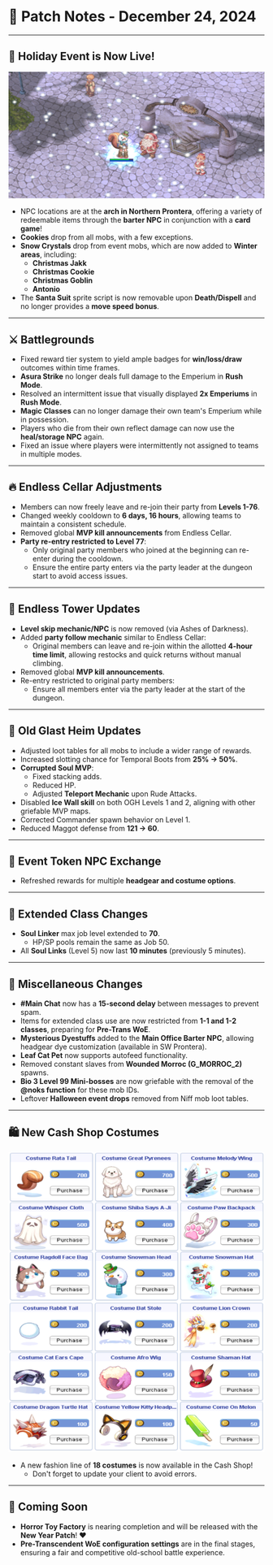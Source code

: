 # 🎄 **Patch Notes - December 24, 2024**

---

## 🎁 **Holiday Event is Now Live!**

![Holiday Event Placeholder](img/12242024-patch.png)

- NPC locations are at the **arch in Northern Prontera**, offering a variety of redeemable items through the **barter NPC** in conjunction with a **card game**!
- **Cookies** drop from all mobs, with a few exceptions.
- **Snow Crystals** drop from event mobs, which are now added to **Winter areas**, including:
  - **Christmas Jakk**
  - **Christmas Cookie**
  - **Christmas Goblin**
  - **Antonio**
- The **Santa Suit** sprite script is now removable upon **Death/Dispell** and no longer provides a **move speed bonus**.

---

## ⚔️ **Battlegrounds**

- Fixed reward tier system to yield ample badges for **win/loss/draw** outcomes within time frames.
- **Asura Strike** no longer deals full damage to the Emperium in **Rush Mode**.
- Resolved an intermittent issue that visually displayed **2x Emperiums** in **Rush Mode**.
- **Magic Classes** can no longer damage their own team's Emperium while in possession.
- Players who die from their own reflect damage can now use the **heal/storage NPC** again.
- Fixed an issue where players were intermittently not assigned to teams in multiple modes.

---

## 🔥 **Endless Cellar Adjustments**

- Members can now freely leave and re-join their party from **Levels 1-76**.
- Changed weekly cooldown to **6 days, 16 hours**, allowing teams to maintain a consistent schedule.
- Removed global **MVP kill announcements** from Endless Cellar.
- **Party re-entry restricted to Level 77**:
  - Only original party members who joined at the beginning can re-enter during the cooldown.
  - Ensure the entire party enters via the party leader at the dungeon start to avoid access issues.

---

## 🗼 **Endless Tower Updates**

- **Level skip mechanic/NPC** is now removed (via Ashes of Darkness).
- Added **party follow mechanic** similar to Endless Cellar:
  - Original members can leave and re-join within the allotted **4-hour time limit**, allowing restocks and quick returns without manual climbing.
- Removed global **MVP kill announcements**.
- Re-entry restricted to original party members:
  - Ensure all members enter via the party leader at the start of the dungeon.

---

## 🏰 **Old Glast Heim Updates**

- Adjusted loot tables for all mobs to include a wider range of rewards.
- Increased slotting chance for Temporal Boots from **25% → 50%**.
- **Corrupted Soul MVP**:
  - Fixed stacking adds.
  - Reduced HP.
  - Adjusted **Teleport Mechanic** upon Rude Attacks.
- Disabled **Ice Wall skill** on both OGH Levels 1 and 2, aligning with other griefable MVP maps.
- Corrected Commander spawn behavior on Level 1.
- Reduced Maggot defense from **121 → 60**.

---

## 🎉 **Event Token NPC Exchange**

- Refreshed rewards for multiple **headgear and costume options**.

---

## 🌟 **Extended Class Changes**

- **Soul Linker** max job level extended to **70**.
  - HP/SP pools remain the same as Job 50.
- All **Soul Links** (Level 5) now last **10 minutes** (previously 5 minutes).

---

## 🔧 **Miscellaneous Changes**

- **#Main Chat** now has a **15-second delay** between messages to prevent spam.
- Items for extended class use are now restricted from **1-1 and 1-2 classes**, preparing for **Pre-Trans WoE**.
- **Mysterious Dyestuffs** added to the **Main Office Barter NPC**, allowing headgear dye customization (available in SW Prontera).
- **Leaf Cat Pet** now supports autofeed functionality.
- Removed constant slaves from **Wounded Morroc (G_MORROC_2)** spawns.
- **Bio 3 Level 99 Mini-bosses** are now griefable with the removal of the **@noks function** for these mob IDs.
- Leftover **Halloween event drops** removed from Niff mob loot tables.

---

## 🛍️ **New Cash Shop Costumes**

![New Cash Shop Costumes](img/12242024-cashshop.png)

- A new fashion line of **18 costumes** is now available in the Cash Shop!
  - Don't forget to update your client to avoid errors.

---

## 🚀 **Coming Soon**

- **Horror Toy Factory** is nearing completion and will be released with the **New Year Patch**! ❤️
- **Pre-Transcendent WoE configuration settings** are in the final stages, ensuring a fair and competitive old-school battle experience.
